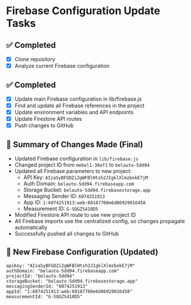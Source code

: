 # Firebase Configuration Update Tasks

## ✅ Completed
- [x] Clone repository
- [x] Analyze current Firebase configuration

## ✅ Completed
- [x] Update main Firebase configuration in lib/firebase.js
- [x] Find and update all Firebase references in the project
- [x] Update environment variables and API endpoints
- [x] Update Firestore API routes
- [x] Push changes to GitHub

## 📝 Summary of Changes Made (Final)
- Updated Firebase configuration in `lib/firebase.js`
- Changed project ID from `mebel1-36ef1` to `belauto-5dd94`
- Updated all Firebase parameters to new project:
  - API Key: `AIzaSyBFGDZi2gWFBlHtsh2JIgklXlmzbokE7jM`
  - Auth Domain: `belauto-5dd94.firebaseapp.com`
  - Storage Bucket: `belauto-5dd94.firebasestorage.app`
  - Messaging Sender ID: `6074251913`
  - App ID: `1:6074251913:web:60187760e6d86929016458`
  - Measurement ID: `G-SQGZS410D5`
- Modified Firestore API route to use new project ID
- All Firebase imports use the centralized config, so changes propagate automatically
- Successfully pushed all changes to GitHub

## 📝 New Firebase Configuration (Updated)
```
apiKey: "AIzaSyBFGDZi2gWFBlHtsh2JIgklXlmzbokE7jM"
authDomain: "belauto-5dd94.firebaseapp.com"
projectId: "belauto-5dd94"
storageBucket: "belauto-5dd94.firebasestorage.app"
messagingSenderId: "6074251913"
appId: "1:6074251913:web:60187760e6d86929016458"
measurementId: "G-SQGZS410D5"
```

